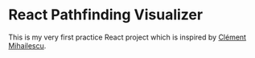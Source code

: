 # React Pathfinding Visualizer

This is my very first practice React project which is inspired by [Clément Mihailescu](https://github.com/clementmihailescu/Pathfinding-Visualizer).

